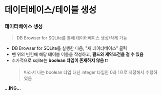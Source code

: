 # 데이터베이스/테이블 생성

### 데이터베이스 생성
> DB Browser for SQLite를 통해 데이터베이스 생성/삭제 가능 


+ DB Browser for SQLite를 실행한 다음, "새 데이터베이스" 클릭
+ 맨 위의 빈칸에 해당 테이블 이름을 작성하고, **필드와 제약조건을 걸 수 있음**
+ 추가적으로 sqlite는 **boolean 타입이 존재하지 않음** ❗❗
   > 따라서 나는 boolean 타입 대신 integer 타입인 0과 1으로 지정해서 수행하였음




**...ING...**   
